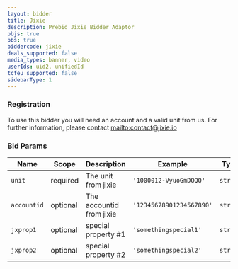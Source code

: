 ```yaml
---
layout: bidder
title: Jixie
description: Prebid Jixie Bidder Adaptor
pbjs: true
pbs: true
biddercode: jixie
deals_supported: false
media_types: banner, video
userIds: uid2, unifiedId
tcfeu_supported: false
sidebarType: 1
---
```


### Registration

To use this bidder you will need an account and a valid unit from us. For further information, please contact [mailto:contact@jixie.io](contact@jixie.io)

### Bid Params


| Name              | Scope    | Description                                                                                                          | Example                                       | Type       |
|-------------------|----------|----------------------------------------------------------------------------------------------------------------------|-----------------------------------------------|------------|
| `unit`            | required | The unit from jixie                                                                                                  | `'1000012-VyuoGmDQQQ'`                          | `string`   |
| `accountid`       | optional | The accountid from jixie                                                                                             | `'12345678901234567890'`                        | `string`   |
| `jxprop1`         | optional | special property #1                                                                                                  | `'somethingspecial1'`                           | `string`   |
| `jxprop2`         | optional | special property #2                                                                                                  | `'somethingspecial2'`                           | `string`   |
